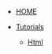 <!-- docs/_sidebar.md -->

* [HOME](./)

* [Tutorials](./tutorials/index)
  * [Html](./tutorials/html/index)



